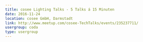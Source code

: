 ```yaml
---
title: cosee Lighting Talks - 5 Talks á 15 Minuten
date: 2016-11-24
location: cosee GmbH, Darmstadt
link: http://www.meetup.com/cosee-TechTalks/events/235237711/
usergroup: coda
type: usergroup
---
```

